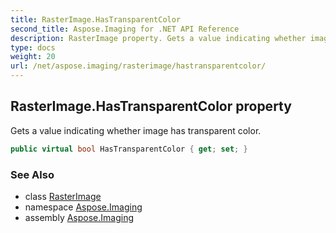 ```yaml
---
title: RasterImage.HasTransparentColor
second_title: Aspose.Imaging for .NET API Reference
description: RasterImage property. Gets a value indicating whether image has transparent color
type: docs
weight: 20
url: /net/aspose.imaging/rasterimage/hastransparentcolor/
---
```

## RasterImage.HasTransparentColor property

Gets a value indicating whether image has transparent color.

```csharp
public virtual bool HasTransparentColor { get; set; }
```

### See Also

* class [RasterImage](../)
* namespace [Aspose.Imaging](../../rasterimage/)
* assembly [Aspose.Imaging](../../../)


